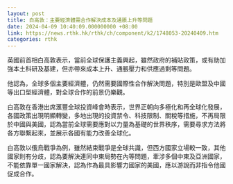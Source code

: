 ```yaml
---
layout: post
title: 白高敦：主要經濟體需合作解決成本及通脹上升等問題
date: 2024-04-09 10:40:09.000000000 +08:00
link: https://news.rthk.hk/rthk/ch/component/k2/1748053-20240409.htm
categories: rthk
---
```


英國前首相白高敦表示，當前全球保護主義興起，雖然政府的補貼政策，或有助加強本土科研及基建，但亦帶來成本上升、通脹壓力和供應過剩等問題。

他認為，全球多個主要經濟體，仍然需要國際性合作解決問題，特別是歐盟及中國等出口型經濟體，對全球合作的前景仍樂觀。

白高敦在香港出席滙豐全球投資峰會時表示，世界正朝向多極化和再全球化發展，各國政策出現明顯轉變，多地出現的投資禁令、科技限制、關稅等措施，不再局限於中國與美國，認為當前全球需要應對以力量為基礎的世界秩序，需要尋求方法將各方聯繫起來，並展示各國有能力改善全球化。

白高敦以俄烏戰爭為例，雖然結束戰爭是全球共識，但西方國家立場較一致，其他國家則有分歧，認為要解決連同中東局勢在內等問題，牽涉多個中東及亞洲國家，不能依靠單一國家解決，認為作為最具影響力國家的美國，應以游說而非指令他國促成合作。
